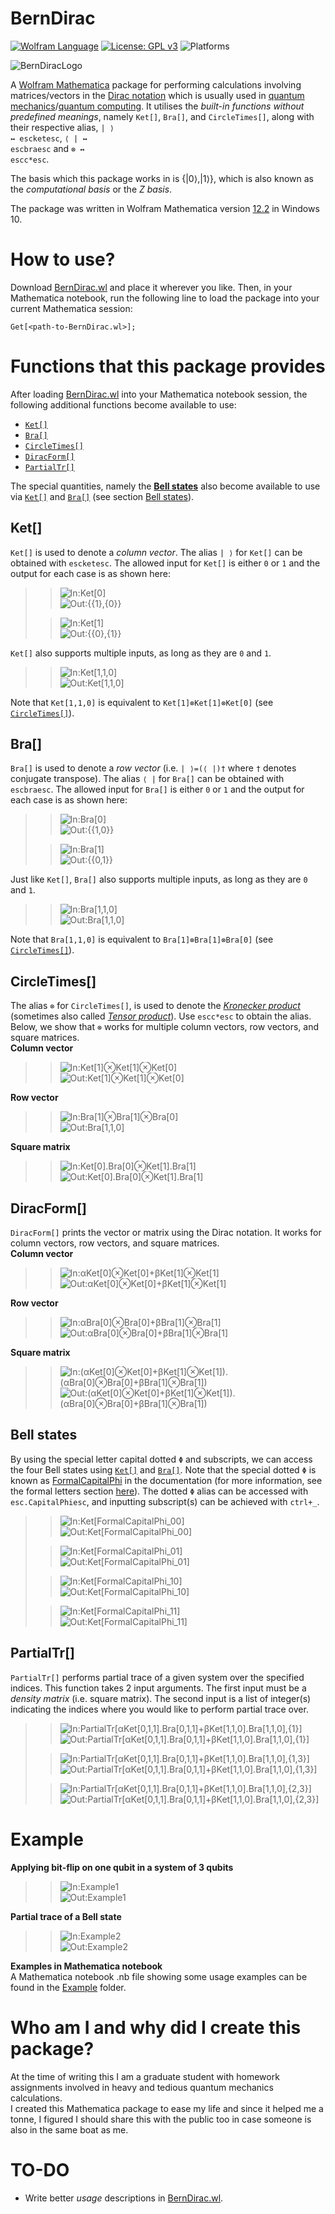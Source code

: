 # BernDirac
[![Wolfram Language](https://wolfr.am/NyiJ4BVJ)](https://www.wolfram.com/language/)
[![License: GPL v3](https://img.shields.io/badge/License-GPLv3-blue.svg)](https://www.gnu.org/licenses/gpl-3.0)
![Platforms](https://img.shields.io/badge/Platform-Windows/MacOS/Linux-crimson)

![BernDiracLogo](Image/Logo/BernDirac_logo_v2.svg)

A [Wolfram Mathematica](https://www.wolfram.com/mathematica/) package for performing calculations involving matrices/vectors in the [Dirac notation](https://en.wikipedia.org/wiki/Bra%E2%80%93ket_notation) which is usually used in [quantum mechanics](https://en.wikipedia.org/wiki/Quantum_mechanics)/[quantum computing](https://en.wikipedia.org/wiki/Quantum_computing). It utilises the *built-in functions without predefined meanings*, namely `Ket[]`, `Bra[]`, and `CircleTimes[]`, along with their respective alias, <code>| ⟩ ↔ <kbd>esc</kbd>ket<kbd>esc</kbd></code>, <code>⟨ | ↔ <kbd>esc</kbd>bra<kbd>esc</kbd></code> and <code>⊗ ↔ <kbd>esc</kbd>c*<kbd>esc</kbd></code>.

The basis which this package works in is {|0⟩,|1⟩}, which is also known as the *computational basis* or the *Z basis*.

The package was written in Wolfram Mathematica version [12.2](https://www.wolfram.com/mathematica/quick-revision-history.html) in Windows 10.

# How to use?
Download [BernDirac.wl](https://github.com/bernie-wu/BernDirac/blob/main/BernDirac.wl) and place it wherever you like. Then, in your Mathematica notebook, run the following line to load the package into your current Mathematica session:

```wolframlanguage
Get[<path-to-BernDirac.wl>];
```

# Functions that this package provides
After loading [BernDirac.wl](https://github.com/bernie-wu/BernDirac/blob/main/BernDirac.wl) into your Mathematica notebook session, the following additional functions become available to use:  
* [`Ket[]`](#Ket "Go-to Ket[]")  
* [`Bra[]`](#Bra "Go-to Bra[]")  
* [`CircleTimes[]`](#CircleTimes "Go-to CircleTimes[]")  
* [`DiracForm[]`](#CircleTimes "Go-to DiracForm[]")  
* [`PartialTr[]`](#CircleTimes "Go-to PartialTr[]")  

The special quantities, namely the [**Bell states**](https://en.wikipedia.org/wiki/Bell_state) also become available to use via [`Ket[]`](#Ket "Go-to Ket[]") and [`Bra[]`](#Bra "Go-to Bra[]") (see section [Bell states](#Bell-states "Go-to Bell states")).

## Ket[]
`Ket[]` is used to denote a *column vector*. The alias `| ⟩` for `Ket[]` can be obtained with <code><kbd>esc</kbd>ket<kbd>esc</kbd></code>.
The allowed input for `Ket[]` is either `0` or `1` and the output for each case is as shown here:  
>> ![In:Ket[0]](Image/Ket/ket0_in.svg "Ket[0]")  
>> ![Out:{{1},{0}}](Image/Ket/ket0_out.svg "{{1},{0}}")
>
>> ![In:Ket[1]](Image/Ket/ket1_in.svg "Ket[1]")  
>> ![Out:{{0},{1}}](Image/Ket/ket1_out.svg "{{0},{1}}")

`Ket[]` also supports multiple inputs, as long as they are `0` and `1`.

>> ![In:Ket[1,1,0]](Image/Ket/ket110_in.svg "Ket[1,1,0]")  
>> ![Out:Ket[1,1,0]](Image/Ket/ket110_out.svg "{{0},{0},{0},{0},{0},{0},{1},{0}}")

Note that `Ket[1,1,0]` is equivalent to `Ket[1]⊗Ket[1]⊗Ket[0]` (see [`CircleTimes[]`](#CircleTimes "Go-to CircleTimes[]")).

## Bra[]
`Bra[]` is used to denote a *row vector* (i.e. `| ⟩=(⟨ |)†` where `†` denotes conjugate transpose). The alias `⟨ |` for `Bra[]` can be obtained with <code><kbd>esc</kbd>bra<kbd>esc</kbd></code>.
The allowed input for `Bra[]` is either `0` or `1` and the output for each case is as shown here:

>> ![In:Bra[0]](Image/Bra/bra0_in.svg "Bra[0]")  
>> ![Out:{{1,0}}](Image/Bra/bra0_out.svg "{{1,0}}")
>
>> ![In:Bra[1]](Image/Bra/bra1_in.svg "Bra[1]")  
>> ![Out:{{0,1}}](Image/Bra/bra1_out.svg "{{0,1}}")

Just like `Ket[]`, `Bra[]` also supports multiple inputs, as long as they are `0` and `1`.

>> ![In:Bra[1,1,0]](Image/Bra/bra110_in.svg "Bra[1,1,0]")  
>> ![Out:Bra[1,1,0]](Image/Bra/bra110_out.svg "{{0,0,0,0,0,0,1,0}}")

Note that `Bra[1,1,0]` is equivalent to `Bra[1]⊗Bra[1]⊗Bra[0]` (see [`CircleTimes[]`](#CircleTimes "Go-to CircleTimes[]")).

## CircleTimes[]
The alias `⊗` for `CircleTimes[]`, is used to denote the [*Kronecker product*](https://en.wikipedia.org/wiki/Kronecker_product) (sometimes also called [*Tensor product*](https://en.wikipedia.org/wiki/Tensor_product)). Use <code><kbd>esc</kbd>c*<kbd>esc</kbd></code> to obtain the alias.
Below, we show that `⊗` works for multiple column vectors, row vectors, and square matrices.  
**Column vector**
>> ![In:Ket[1]⊗Ket[1]⊗Ket[0]](Image/Ket/ket110_tensor_in.svg "Ket[1]⊗Ket[1]⊗Ket[0]")  
>> ![Out:Ket[1]⊗Ket[1]⊗Ket[0]](Image/Ket/ket110_out.svg "{{0},{0},{0},{0},{0},{0},{1},{0}}")  

**Row vector**
>> ![In:Bra[1]⊗Bra[1]⊗Bra[0]](Image/Bra/bra110_tensor_in.svg "Bra[1]⊗Bra[1]⊗Bra[0]")  
>> ![Out:Bra[1,1,0]](Image/Bra/bra110_out.svg "{{0,0,0,0,0,0,1,0}}")  

**Square matrix**
>> ![In:Ket[0].Bra[0]⊗Ket[1].Bra[1]](Image/BraKet/braket00_11_tensor_in.svg "Ket[0].Bra[0]⊗Ket[1].Bra[1]") 
>> ![Out:Ket[0].Bra[0]⊗Ket[1].Bra[1]](Image/BraKet/braket00_11_tensor_out.svg "{{{0, 0, 0, 0}, {0, 1, 0, 0}, {0, 0, 0, 0}, {0, 0, 0, 0}}}") 

## DiracForm[]
`DiracForm[]` prints the vector or matrix using the Dirac notation. It works for column vectors, row vectors, and square matrices.  
**Column vector**  
>> ![In:αKet[0]⊗Ket[0]+βKet[1]⊗Ket[1]](Image/Ket/αket00_βket11_tensor_dirac_in.svg "αKet[0]⊗Ket[0]+βKet[1]⊗Ket[1]")  
>> ![Out:αKet[0]⊗Ket[0]+βKet[1]⊗Ket[1]](Image/Ket/αket00_βket11_tensor_dirac_out.svg "α|0,0⟩+β|1,1⟩")  

**Row vector**  
>> ![In:αBra[0]⊗Bra[0]+βBra[1]⊗Bra[1]](Image/Bra/αbra00_βbra11_tensor_dirac_in.svg "αBra[0]⊗Bra[0]+βBra[1]⊗Bra[1]")  
>> ![Out:αBra[0]⊗Bra[0]+βBra[1]⊗Bra[1]](Image/Bra/αbra00_βbra11_tensor_dirac_out.svg "α⟨0,0|+β⟨1,1|")  

**Square matrix**  
>> ![In:(αKet[0]⊗Ket[0]+βKet[1]⊗Ket[1]).(αBra[0]⊗Bra[0]+βBra[1]⊗Bra[1])](Image/BraKet/αket00_βket11_αbra00_βbra11_tensor_dirac_in.svg "(αKet[0]⊗Ket[0]+βKet[1]⊗Ket[1]).(αBra[0]⊗Bra[0]+βBra[1]⊗Bra[1])")  
>> ![Out:(αKet[0]⊗Ket[0]+βKet[1]⊗Ket[1]).(αBra[0]⊗Bra[0]+βBra[1]⊗Bra[1])](Image/BraKet/αket00_βket11_αbra00_βbra11_tensor_dirac_out.svg "α²|0,0⟩.⟨0,0|+αβ|0,0⟩.⟨1,1|+αβ|1,1⟩.⟨0,0|+β²|1,1⟩.⟨1,1|")  

## Bell states
By using the special letter capital dotted `Φ` and subscripts, we can access the four Bell states using [`Ket[]`](#Ket "Go-to Ket[]") and [`Bra[]`](#Ket "Go-to Ket[]"). Note that the special dotted `Φ` is known as [FormalCapitalPhi](https://reference.wolfram.com/language/ref/character/FormalCapitalPhi.html) in the documentation (for more information, see the formal letters section [here](https://reference.wolfram.com/language/tutorial/MathematicalAndOtherNotation.html)).
The dotted `Φ` alias can be accessed with <code><kbd>esc</kbd>.CapitalPhi<kbd>esc</kbd></code>, and inputting subscript(s) can be achieved with <code><kbd>ctrl</kbd>+<kbd>_</kbd></code>.  
>> ![In:Ket[FormalCapitalPhi_00]](Image/Bell_states/phi00_in.svg "Ket[FormalCapitalPhi_00]")  
>> ![Out:Ket[FormalCapitalPhi_00]](Image/Bell_states/phi00_out.svg "|0,0⟩/√2+|1,1⟩/√2")  
>
>> ![In:Ket[FormalCapitalPhi_01]](Image/Bell_states/phi01_in.svg "Ket[FormalCapitalPhi_01]")  
>> ![Out:Ket[FormalCapitalPhi_01]](Image/Bell_states/phi01_out.svg "|0,1⟩/√2+|1,0⟩/√2")  
>
>> ![In:Ket[FormalCapitalPhi_10]](Image/Bell_states/phi10_in.svg "Ket[FormalCapitalPhi_10]")  
>> ![Out:Ket[FormalCapitalPhi_10]](Image/Bell_states/phi10_out.svg "|0,0⟩/√2-|1,1⟩/√2")  
>
>> ![In:Ket[FormalCapitalPhi_11]](Image/Bell_states/phi11_in.svg "Ket[FormalCapitalPhi_11]")  
>> ![Out:Ket[FormalCapitalPhi_11]](Image/Bell_states/phi11_out.svg "|0,1⟩/√2-|1,0⟩/√2")  

## PartialTr[]
`PartialTr[]` performs partial trace of a given system over the specified indices. This function takes 2 input arguments. The first input must be a *density matrix* (i.e. square matrix). The second input is a list of integer(s) indicating the indices where you would like to perform partial trace over.  
>> ![In:PartialTr[αKet[0,1,1].Bra[0,1,1]+βKet[1,1,0].Bra[1,1,0],{1}]](Image/PartialTr/partialtr1_αketbra011_βketbra110_in.svg "PartialTr[αKet[0,1,1].Bra[0,1,1]+βKet[1,1,0].Bra[1,1,0],{1}]")  
>> ![Out:PartialTr[αKet[0,1,1].Bra[0,1,1]+βKet[1,1,0].Bra[1,1,0],{1}]](Image/PartialTr/partialtr1_αketbra011_βketbra110_out.svg "β|1,0⟩.⟨1,0|+α|1,1⟩.⟨1,1|")  
>
>> ![In:PartialTr[αKet[0,1,1].Bra[0,1,1]+βKet[1,1,0].Bra[1,1,0],{1,3}]](Image/PartialTr/partialtr13_αketbra011_βketbra110_in.svg "PartialTr[αKet[0,1,1].Bra[0,1,1]+βKet[1,1,0].Bra[1,1,0],{1,3}]")  
>> ![Out:PartialTr[αKet[0,1,1].Bra[0,1,1]+βKet[1,1,0].Bra[1,1,0],{1,3}]](Image/PartialTr/partialtr13_αketbra011_βketbra110_out.svg "(α+β)|1⟩.⟨1|")  
>
>> ![In:PartialTr[αKet[0,1,1].Bra[0,1,1]+βKet[1,1,0].Bra[1,1,0],{2,3}]](Image/PartialTr/partialtr23_αketbra011_βketbra110_in.svg "PartialTr[αKet[0,1,1].Bra[0,1,1]+βKet[1,1,0].Bra[1,1,0],{2,3}]")  
>> ![Out:PartialTr[αKet[0,1,1].Bra[0,1,1]+βKet[1,1,0].Bra[1,1,0],{2,3}]](Image/PartialTr/partialtr23_αketbra011_βketbra110_out.svg "α|0⟩.⟨0|+β|1⟩.⟨1|")  

# Example  
**Applying bit-flip on one qubit in a system of 3 qubits**  
>> ![In:Example1](Image/Example/eg_bitflip_in.svg "Example1")  
>> ![Out:Example1](Image/Example/eg_bitflip_out.svg "Example1")  

**Partial trace of a Bell state**  
>> ![In:Example2](Image/Example/eg_partialtr_bellstate_in.svg "Example2")  
>> ![Out:Example2](Image/Example/eg_partialtr_bellstate_out.svg "Example2")  

**Examples in Mathematica notebook**  
A Mathematica notebook .nb file showing some usage examples can be found in the [Example](https://github.com/bernie-wu/BernDirac/tree/main/Example) folder.

# Who am I and why did I create this package?
At the time of writing this I am a graduate student with homework assignments involved in heavy and tedious quantum mechanics calculations.  
I created this Mathematica package to ease my life and since it helped me a tonne, I figured I should share this with the public too in case someone is also in the same boat as me.

# TO-DO
 * Write better *usage* descriptions in [BernDirac.wl](https://github.com/bernie-wu/BernDirac/blob/main/BernDirac.wl).